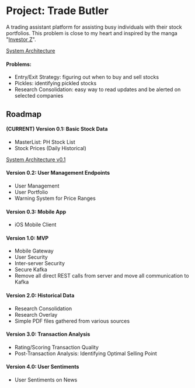 # Project: Trade Butler
A trading assistant platform for assisting busy individuals with their stock portfolios. This problem is close to my heart and inspired by the manga "[Investor Z](http://animanga.wikia.com/wiki/Investor_Z)".

[System Architecture](ARCHITECTURE.md)


#### Problems:
- Entry/Exit Strategy: figuring out when to buy and sell stocks
- Pickles: identifying pickled stocks
- Research Consolidation: easy way to read updates and be alerted on selected companies

## Roadmap
#### (CURRENT) Version 0.1: Basic Stock Data
- MasterList: PH Stock List
- Stock Prices (Daily Historical)

[System Architecture v0.1](ARCHITECTURE.md)

#### Version 0.2: User Management Endpoints
- User Management
- User Portfolio
- Warning System for Price Ranges

#### Version 0.3: Mobile App
- iOS Mobile Client

#### Version 1.0: MVP
- Mobile Gateway
- User Security
- Inter-server Security
- Secure Kafka
- Remove all direct REST calls from server and move all communication to Kafka

#### Version 2.0: Historical Data
- Research Consolidation
- Research Overlay
- Simple PDF files gathered from various sources

#### Version 3.0: Transaction Analysis
- Rating/Scoring Transaction Quality
- Post-Transaction Analysis: Identifying Optimal Selling Point

#### Version 4.0: User Sentiments
- User Sentiments on News




